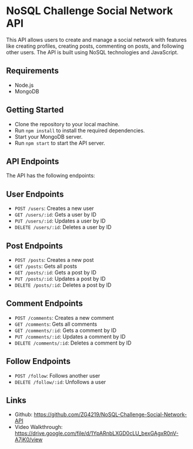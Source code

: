 # NoSQL Challenge Social Network API

This API allows users to create and manage a social network with features like creating profiles, creating posts, commenting on posts, and following other users. The API is built using NoSQL technologies and JavaScript.

## Requirements
- Node.js
- MongoDB

## Getting Started

- Clone the repository to your local machine.
- Run `npm install` to install the required dependencies.
- Start your MongoDB server.
- Run `npm start` to start the API server.

## API Endpoints

The API has the following endpoints:

## User Endpoints

- `POST /users`: Creates a new user
- `GET /users/:id`: Gets a user by ID
- `PUT /users/:id`: Updates a user by ID
- `DELETE /users/:id`: Deletes a user by ID

## Post Endpoints

- `POST /posts`: Creates a new post
- `GET /posts`: Gets all posts
- `GET /posts/:id`: Gets a post by ID
- `PUT /posts/:id`: Updates a post by ID
- `DELETE /posts/:id`: Deletes a post by ID

## Comment Endpoints

- `POST /comments`: Creates a new comment
- `GET /comments`: Gets all comments
- `GET /comments/:id`: Gets a comment by ID
- `PUT /comments/:id`: Updates a comment by ID
- `DELETE /comments/:id`: Deletes a comment by ID

## Follow Endpoints

- `POST /follow`: Follows another user
- `DELETE /follow/:id`: Unfollows a user

## Links

- Github: https://github.com/ZG4219/NoSQL-Challenge-Social-Network-API
- Video Walkthrough: https://drive.google.com/file/d/1YpARnbLXGD0cLU_bexGAgxR0nV-A7jK0/view